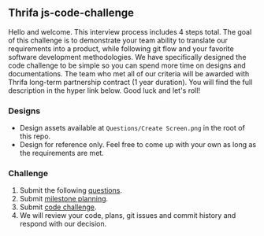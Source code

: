 ## Thrifa js-code-challenge
Hello and welcome.  This interview process includes 4 steps total. The goal of this challenge is to demonstrate your team ability to translate our requirements into a product, while following git flow and your favorite software development methodologies. We have specifically designed the code challenge to be simple so you can spend more time on designs and documentations.  The team who met all of our criteria will be awarded with Thrifa long-term partnership contract (1 year duration).  You will find the full description in the hyper link below.  Good luck and let's roll! 

### Designs 
- Design assets available at `Questions/Create Screen.png` in the root of this repo.
- Design for reference only.  Feel free to come up with your own as long as the requirements are met.

### Challenge 
1.  Submit the following [questions](https://github.com/thrifa/js-code-challenge/issues/1). 
2.  Submit [milestone planning](https://github.com/thrifa/js-code-challenge/issues/2).
3.  Submit [code challenge](https://github.com/thrifa/js-code-challenge/issues/3).
4.  We will review your code, plans, git issues and commit history and respond with our decision. 
